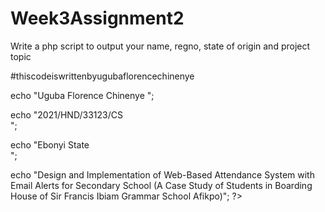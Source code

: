 # Week3Assignment2
Write a php script to output your name, regno, state of origin and project topic 

#thiscodeiswrittenbyugubaflorencechinenye
<!DOCTYPE html>
<html>
<body>
<?php

echo "Uguba Florence Chinenye ";

echo "2021/HND/33123/CS <br>";

echo "Ebonyi State <br>";

echo "Design and Implementation of Web-Based Attendance System with Email Alerts for Secondary School (A Case Study of Students in Boarding House of Sir Francis Ibiam Grammar School Afikpo)";
?> 

</body>
</html>
